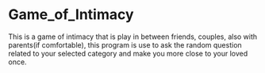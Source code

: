# Game_of_Intimacy
This is a game of intimacy that is play in between friends, couples, also with parents(if comfortable), this program is use to ask the random question related to your selected category and make you more close to your loved once.
